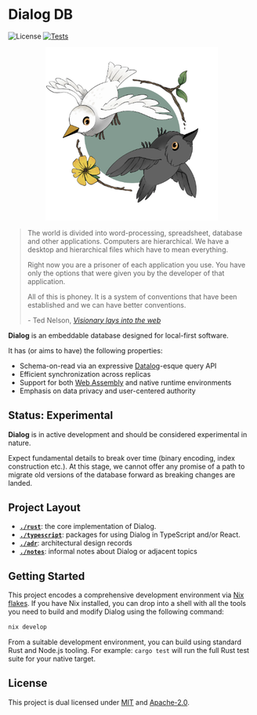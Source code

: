 # Dialog DB

![License](https://img.shields.io/badge/license-MIT%2FApache--2.0-blue?label=License)
[![Tests](https://img.shields.io/github/checks-status/dialog-db/dialog-db/main)](https://github.com/dialog-db/dialog-db/actions/workflows/run_test_suite.yaml?query=branch%3Amain)

<div align="center">
  <img width="70%" alt="Dialog DB" src="./notes/images/dialog.webp">
</div>

> The world is divided into word-processing, spreadsheet, database and other applications. Computers are hierarchical. We have a desktop and hierarchical files which have to mean everything. 
>
> Right now you are a prisoner of each application you use. You have only the options that were given you by the developer of that application.
>
> All of this is phoney. It is a system of conventions that have been established and we can have better conventions.
>
> \- Ted Nelson, _[Visionary lays into the web]_

**Dialog** is an embeddable database designed for local-first software.

It has (or aims to have) the following properties:

- Schema-on-read via an expressive [Datalog]-esque query API
- Efficient synchronization across replicas
- Support for both [Web Assembly] and native runtime environments
- Emphasis on data privacy and user-centered authority

## Status: Experimental

**Dialog** is in active development and should be considered experimental in nature.

Expect fundamental details to break over time (binary encoding, index construction etc.). At this stage, we cannot offer any promise of a path to migrate old versions of the database forward as breaking changes are landed.

## Project Layout

- **[`./rust`](/rust)**: the core implementation of Dialog.
- **[`./typescript`](/typescript)**: packages for using Dialog in TypeScript and/or React.
- **[`./adr`](/adr)**: architectural design records
- **[`./notes`](/notes)**: informal notes about Dialog or adjacent topics

## Getting Started

This project encodes a comprehensive development environment via [Nix flakes]. If you have Nix installed, you can drop into a shell with all the tools you need to build and modify Dialog using the following command:

```sh
nix develop
```

From a suitable development environment, you can build using standard Rust and Node.js tooling. For example: `cargo test` will run the full Rust test suite for your native target.

## License

This project is dual licensed under [MIT] and [Apache-2.0].

[MIT]: https://www.opensource.org/licenses/mit  
[Apache-2.0]: https://www.apache.org/licenses/license-2.0
[Datalog]: https://en.wikipedia.org/wiki/Datalog
[Web Assembly]: https://webassembly.org/
[Visionary lays into the web]: http://news.bbc.co.uk/2/hi/science/nature/1581891.stm
[Nix flakes]: https://nixos.wiki/wiki/flakes